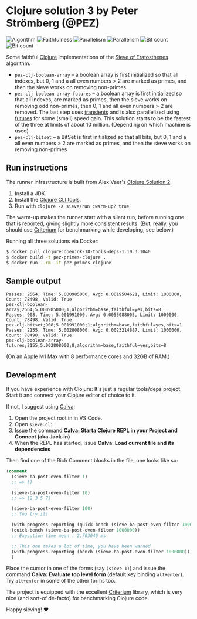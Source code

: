 # Clojure solution 3 by Peter Strömberg (@PEZ)

![Algorithm](https://img.shields.io/badge/Algorithm-base-green)
![Faithfulness](https://img.shields.io/badge/Faithful-yes-green)
![Parallelism](https://img.shields.io/badge/Parallel-yes-green)
![Parallelism](https://img.shields.io/badge/Parallel-no-green)
![Bit count](https://img.shields.io/badge/Bits-8-yellowgreen)
![Bit count](https://img.shields.io/badge/Bits-1-yellowgreen)

Some faithful [Clojure](https://clojure.org/) implementations of
the [Sieve of Eratosthenes](https://en.wikipedia.org/wiki/Sieve_of_Eratosthenes)
algorithm.

* `pez-clj-boolean-array` – a boolean array is first initialized so that all indexes, but 0, 1 and a all even numbers > 2 are marked as primes, and then the sieve works on removing non-primes
* `pez-clj-boolean-array-futures` – a boolean array is first initialized so that all indexes, are marked as primes, then the sieve works on removing odd non-primes, then 0, 1 and all even numbers > 2 are removed. The last step uses [transients](https://clojure.org/reference/transients) and is also parallelized using [futures](https://clojure.org/about/concurrent_programming) for some (small) speed gain. This solution starts to be the fastest of the three at limits of about 10 million. (Depending on which machine is used)
* `pez-clj-bitset` – a BitSet is first initialized so that all bits, but 0, 1 and a all even numbers > 2 are marked as primes, and then the sieve works on removing non-primes

## Run instructions

The runner infrastructure is built from Alex Vaer's [Clojure Solution 2](https://github.com/PlummersSoftwareLLC/Primes/tree/drag-race/PrimeClojure/solution_2).

1. Install a JDK.
2. Install the [Clojure CLI tools](https://clojure.org/guides/getting_started#_clojure_installer_and_cli_tools).
3. Run with `clojure -X sieve/run :warm-up? true`

The warm-up makes the runner start with a silent run, before running one that is reported, giving slightly more consistent results. (But, really, you should use [Criterium](https://github.com/hugoduncan/criterium) for benchmarking while developing, see below.)

Running all three solutions via Docker:

```sh
$ docker pull clojure:openjdk-18-tools-deps-1.10.3.1040
$ docker build -t pez-primes-clojure .
$ docker run --rm -it pez-primes-clojure
```

## Sample output

```
Passes: 2564, Time: 5.000985000, Avg: 0.0019504621, Limit: 1000000, Count: 78498, Valid: True
pez-clj-boolean-array;2564;5.000985000;1;algorithm=base,faithful=yes,bits=8
Passes: 908, Time: 5.001991000, Avg: 0.0055088005, Limit: 1000000, Count: 78498, Valid: True
pez-clj-bitset;908;5.001991000;1;algorithm=base,faithful=yes,bits=1
Passes: 2155, Time: 5.002808000, Avg: 0.0023214887, Limit: 1000000, Count: 78498, Valid: True
pez-clj-boolean-array-futures;2155;5.002808000;8;algorithm=base,faithful=yes,bits=8
```

(On an Apple M1 Max with 8 performance cores and 32GB of RAM.)

## Development

If you have experience with Clojure: It's just a regular tools/deps project. Start it and connect your Clojure editor of choice to it.

If not, I suggest using [Calva](https://calva.io):

1. Open the project root in in VS Code.
1. Open `sieve.clj`
1. Issue the command **Calva: Starta Clojure REPL in your Project and Connect (aka Jack-in)**
1. When the REPL has started, issue **Calva: Load current file and its dependencies**

Then find one of the Rich Comment blocks in the file, one looks like so:

```clojure
(comment
  (sieve-ba-post-even-filter 1)
  ;; => []

  (sieve-ba-post-even-filter 10)
  ;; => [2 3 5 7]

  (sieve-ba-post-even-filter 100)
  ;; You try it!

  (with-progress-reporting (quick-bench (sieve-ba-post-even-filter 1000000)))
  (quick-bench (sieve-ba-post-even-filter 1000000))
  ;; Execution time mean : 2.703046 ms

  ;; This one takes a lot of time, you have been warned
  (with-progress-reporting (bench (sieve-ba-post-even-filter 1000000)))
  )
```

Place the cursor in one of the forms (say `(sieve 1)`) and issue the command **Calva: Evaluate top level form** (default key binding `alt+enter`). Try `alt+enter` in some of the other forms too.

The project is equipped with the excellent [Criterium](https://github.com/hugoduncan/criterium) library, which is very nice (and sort-of de-facto) for benchmarking Clojure code.

Happy sieving! ♥️